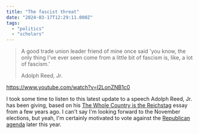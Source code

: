```yaml
---
title: "The fascist threat"
date: "2024-03-17T12:29:11.000Z"
tags: 
  - "politics"
  - "scholars"
---
```


> A good trade union leader friend of mine once said 'you know, the only thing I've ever seen come from a little bit of fascism is, like, a lot of fascism.'
> 
> Adolph Reed, Jr.

https://www.youtube.com/watch?v=I2LonZNB1c0

I took some time to listen to this latest update to a speech Adolph Reed, Jr. has been giving, based on his [The Whole Country is the Reichstag](https://nonsite.org/the-whole-country-is-the-reichstag/) essay from a few years ago. I can't say I'm looking forward to the November elections, but yeah, I'm certainly motivated to vote against the [Republican agenda](https://apnews.com/article/trump-policies-agenda-election-2024-second-term-d656d8f08629a8da14a65c4075545e0f) later this year.
